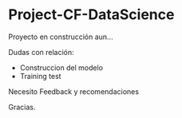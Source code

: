 # Project-CF-DataScience
Proyecto en construcción aun...

Dudas con relación:
- Construccion del modelo
- Training test

Necesito Feedback y recomendaciones

Gracias.
